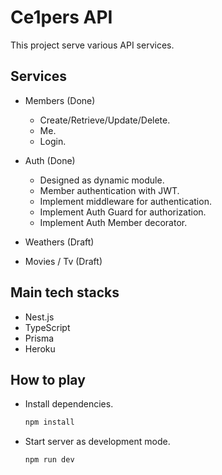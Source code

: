 # Ce1pers API

This project serve various API services.

## Services

- Members (Done)

  - Create/Retrieve/Update/Delete.
  - Me.
  - Login.

- Auth (Done)

  - Designed as dynamic module.
  - Member authentication with JWT.
  - Implement middleware for authentication.
  - Implement Auth Guard for authorization.
  - Implement Auth Member decorator.

- Weathers (Draft)

- Movies / Tv (Draft)

## Main tech stacks

- Nest.js
- TypeScript
- Prisma
- Heroku

## How to play

- Install dependencies.

  ```bash
  npm install
  ```

- Start server as development mode.

  ```bash
  npm run dev
  ```

